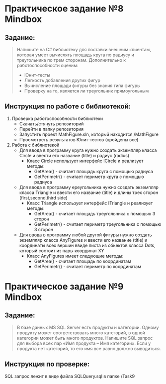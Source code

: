 
# Практическое задание №8 Mindbox
## Задание:
> Напишите на C# библиотеку для поставки внешним клиентам, которая умеет вычислять площадь круга по радиусу и треугольника по трем сторонам. 
> Дополнительно к работоспособности оценим:
>* Юнит-тесты
>* Легкость добавления других фигур
>* Вычисление площади фигуры без знания типа фигуры
>* Проверку на то, является ли треугольник прямоугольным


## Инструкция по работе с библиотекой:
1. Проверка работоспособности библиотеки
   * Скачать/стянуть репозиторий
   * Перейти в папку репозитория
   * Запустить проект MathFigure.sln, который находится /MathFigure
   * Просмотреть результатов Юнит-тестов (пройдены все)
2. Работа с библиотекой
   * Для ввода в программу круга нужно создать экземпляр класса Circle  и ввести его название (title) и радиус (radius)
     * Класс Circle использует интерфейс ICircle и реализует методы:
       * GetArea() - считает площадь круга с помощью радиуса
       * GetPerimetr() - считает периметр круга с помощью радиуса
    * Для ввода в программу ереугольника нужно создать экземпляр класса Triangle  и ввести его название (title) и длины трех сторон (first,second,third side)
      * Класс Triangle использует интерфейс ITriangle и реализует методы:
        * GetArea() - считает площадь треугольника с помощью 3 сторон
        * GetPerimetr() - считает периметр треугольника с помощью 3 сторон
    * Для ввода в программу любой другой фигуры нужно создать экземпляр класса AnyFigures  и ввести его название (title) и координаты всех вершин ввиде листа из обьектов класса Dots, который состоит из пары координат XY
      * Класс AnyFigures имеет следующие методы:
        * GetArea() - считает площадь по координатам
        * GetPerimetr() - считает периметр по координатам

# Практическое задание №9 Mindbox
## Задание:
> В базе данных MS SQL Server есть продукты и категории. Одному продукту может соответствовать много категорий, 
> в одной категории может быть много продуктов. Напишите SQL запрос для выбора всех пар «Имя продукта – Имя категории». 
> Если у продукта нет категорий, то его имя все равно должно выводиться.
## Инструкция по проверке:
SQL запрос лежит в виде файла SQLQuery.sql в папке /Task9
